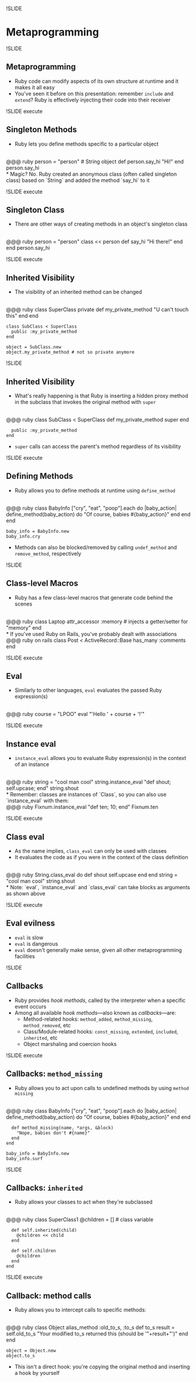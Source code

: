 !SLIDE

# Metaprogramming

!SLIDE

## Metaprogramming

* Ruby code can modify aspects of its own structure at runtime and it makes it all easy
* You've seen it before on this presentation: remember `include` and `extend`? Ruby is effectively injecting their code into their receiver

!SLIDE execute

## Singleton Methods

* Ruby lets you define methods specific to a particular object
<br/>
    @@@ ruby
    person = "person" # String object
    def person.say_hi
      "Hi!"
    end
    person.say_hi
<br/>
* Magic? No. Ruby created an anonymous class (often called singleton class) based on `String` and added the method `say_hi` to it

!SLIDE execute

## Singleton Class

* There are other ways of creating methods in an object's singleton class
<br/>
    @@@ ruby
    person = "person"
    class << person
      def say_hi
        "Hi there!"
      end
    end
    person.say_hi
    
!SLIDE execute

## Inherited Visibility

* The visibility of an inherited method can be changed
<br/>
    @@@ ruby
    class SuperClass
      private
        def my_private_method
          "U can't touch this"
        end
    end
    
    class SubClass < SuperClass
      public :my_private_method
    end
    
    object = SubClass.new
    object.my_private_method # not so private anymore
    
!SLIDE

## Inherited Visibility

* What's really happening is that Ruby is inserting a hidden proxy method in the subclass that invokes the original method with `super`
<br/>
    @@@ ruby
    class SubClass < SuperClass
      def my_private_method
        super
      end
      
      public :my_private_method
    end
    
* `super` calls can access the parent's method regardless of its visibility

!SLIDE execute

## Defining Methods

* Ruby allows you to define methods at runtime using `define_method`
<br/>
    @@@ ruby
    class BabyInfo
      ["cry", "eat", "poop"].each do |baby_action|
        define_method(baby_action) do
          "Of course, babies #{baby_action}"
        end
      end
    end
    
    baby_info = BabyInfo.new
    baby_info.cry
* Methods can also be blocked/removed by calling `undef_method` and `remove_method`, respectively
        
!SLIDE

## Class-level Macros

* Ruby has a few class-level macros that generate code behind the scenes
<br/>
    @@@ ruby
    class Laptop
      attr_accessor :memory # injects a getter/setter for "memory"
    end
<br/>
* If you've used Ruby on Rails, you've probably dealt with associations
<br/>
    @@@ ruby on rails
    class Post < ActiveRecord::Base
      has_many :comments
    end

!SLIDE execute

## Eval

* Similarly to other languages, `eval` evaluates the passed Ruby expression(s)
<br/>
    @@@ ruby
    course = "LPOO"
    eval "'Hello ' + course + '!'"

!SLIDE execute

## Instance eval

* `instance_eval` allows you to evaluate Ruby expression(s) in the context of an instance
<br/>
    @@@ ruby
    string = "cool man cool"
    string.instance_eval "def shout; self.upcase; end"
    string.shout
<br/>
* Remember: classes are instances of `Class`, so you can also use `instance_eval` with them:
<br/>
    @@@ ruby
    Fixnum.instance_eval "def ten; 10; end"
    Fixnum.ten
    
!SLIDE execute

## Class eval

* As the name implies, `class_eval` can only be used with classes
* It evaluates the code as if you were in the context of the class definition
<br/>
    @@@ ruby
    String.class_eval do
      def shout
        self.upcase
      end
    end
    string = "cool man cool"
    string.shout
<br/>
* Note: `eval`, `instance_eval` and `class_eval` can take blocks as arguments as shown above
    
!SLIDE execute

## Eval evilness

* `eval` is slow
* `eval` is dangerous
* `eval` doesn't generally make sense, given all other metaprogramming facilities

!SLIDE

## Callbacks

* Ruby provides *hook methods*, called by the interpreter when a specific event occurs
* Among all available *hook methods*—also known as *callbacks*—are:
  * Method-related hooks: `method_added`, `method_missing`, `method_removed`, etc
  * Class/Module-related hooks: `const_missing`, `extended`, `included`, `inherited`, etc
  * Object marshaling and coercion hooks
  
!SLIDE execute

## Callbacks: `method_missing`

* Ruby allows you to act upon calls to undefined methods by using `method missing`
<br/>
    @@@ ruby
    class BabyInfo
      ["cry", "eat", "poop"].each do |baby_action|
        define_method(baby_action) do
          "Of course, babies #{baby_action}"
        end
      end
      
      def method_missing(name, *args, &block)
        "Nope, babies don't #{name}"
      end
    end
    
    baby_info = BabyInfo.new
    baby_info.surf

!SLIDE

## Callbacks: `inherited`

* Ruby allows your classes to act when they're subclassed
<br/>
    @@@ ruby
    class SuperClass1
      @children = [] # class variable
      
      def self.inherited(child)
        @children << child
      end
      
      def self.children
        @children
      end
    end

!SLIDE execute

## Callback: method calls

* Ruby allows you to intercept calls to specific methods:
<br/>
    @@@ ruby
    class Object
      alias_method :old_to_s, :to_s
      def to_s
        result = self.old_to_s
        "Your modified to_s returned this (should be '"+result+"')"
      end
    end
    
    object = Object.new
    object.to_s
* This isn't a direct hook: you're copying the original method and inserting a hook by yourself
